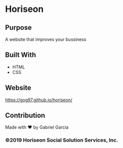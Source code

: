 # Horiseon

## Purpose
A website that improves your bussiness  

## Built With
* HTML
* CSS

## Website
https://gog97.github.io/horiseon/


## Contribution
Made with ❤️ by Gabriel Garcia

### ©️2019 Horiseon Social Solution Services, Inc.
